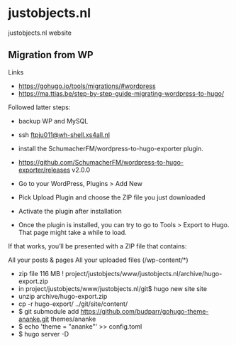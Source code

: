 # justobjects.nl
justobjects.nl website

## Migration from WP
Links

* https://gohugo.io/tools/migrations/#wordpress
* https://ma.ttias.be/step-by-step-guide-migrating-wordpress-to-hugo/

Followed latter steps:

* backup WP and MySQL
* ssh ftpju011@wh-shell.xs4all.nl
  
* install the SchumacherFM/wordpress-to-hugo-exporter plugin. 
* https://github.com/SchumacherFM/wordpress-to-hugo-exporter/releases v2.0.0 
* Go to your WordPress, Plugins > Add New
* Pick Upload Plugin and choose the ZIP file you just downloaded
* Activate the plugin after installation
* Once the plugin is installed, you can try to go to Tools > Export to Hugo. That page might take a while to load.
  
If that works, you’ll be presented with a ZIP file that contains:
  
  All your posts & pages
  All your uploaded files (/wp-content/*)

* zip file 116 MB ! project/justobjects/www/justobjects.nl/archive/hugo-export.zip
* in project/justobjects/www/justobjects.nl/git$ hugo new site site
* unzip archive/hugo-export.zip
* cp -r hugo-export/ ../git/site/content/
* $ git submodule add https://github.com/budparr/gohugo-theme-ananke.git themes/ananke
* $ echo 'theme = "ananke"' >> config.toml
* $ hugo server -D
